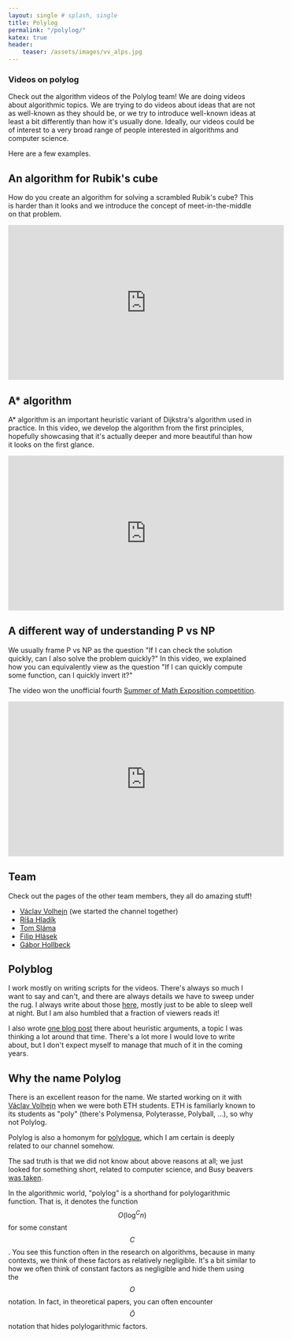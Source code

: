 ```yaml
---
layout: single # splash, single
title: Polylog
permalink: "/polylog/"
katex: true
header:
    teaser: /assets/images/vv_alps.jpg
---
```


<h3>Videos on polylog</h3>

Check out the algorithm videos of the Polylog team! We are doing videos about algorithmic topics. We are trying to do videos about ideas that are not as well-known as they should be, or we try to introduce well-known ideas at least a bit differently than how it's usually done. Ideally, our videos could be of interest to a very broad range of people interested in algorithms and computer science. 

Here are a few examples. 

## An algorithm for Rubik's cube

How do you create an algorithm for solving a scrambled Rubik's cube? This is harder than it looks and we introduce the concept of meet-in-the-middle on that problem. 

<iframe width="560" height="315" src="https://www.youtube.com/embed/A60q6dcoCjw" title="YouTube video player" frameborder="0" allow="accelerometer; autoplay; clipboard-write; encrypted-media; gyroscope; picture-in-picture; web-share" allowfullscreen></iframe>

## A* algorithm

A* algorithm is an important heuristic variant of Dijkstra's algorithm used in practice. In this video, we develop the algorithm from the first principles, hopefully showcasing that it's actually deeper and more beautiful than how it looks on the first glance. 

<iframe width="560" height="315" src="https://www.youtube.com/embed/wL3uWO-KLUE" title="YouTube video player" frameborder="0" allow="accelerometer; autoplay; clipboard-write; encrypted-media; gyroscope; picture-in-picture" allowfullscreen></iframe>

## A different way of understanding P vs NP

We usually frame P vs NP as the question "If I can check the solution quickly, can I also solve the problem quickly?" In this video, we explained how you can equivalently view as the question "If I can quickly compute some function, can I quickly invert it?"

The video won the unofficial fourth [Summer of Math Exposition competition](https://www.linkedin.com/in/gaborhollbeck/?locale=de_DE). 

<iframe width="560" height="315" src="https://www.youtube.com/embed/6OPsH8PK7xM?si=oKdJlqE5LeW6F4ZI" title="YouTube video player" frameborder="0" allow="accelerometer; autoplay; clipboard-write; encrypted-media; gyroscope; picture-in-picture; web-share" referrerpolicy="strict-origin-when-cross-origin" allowfullscreen></iframe>

## Team

Check out the pages of the other team members, they all do amazing stuff!

- [Václav Volhejn](https://vvolhejn.com/) (we started the channel together)
- [Ríša Hladík](https://rihl.uralyx.cz/)
- [Tom Sláma](https://slama.dev/)
- [Filip Hlásek](http://filip.hlasek.org/)
- [Gábor Hollbeck](https://www.linkedin.com/in/gaborhollbeck/?locale=de_DE)

## Polyblog

I work mostly on writing scripts for the videos. There's always so much I want to say and can't, and there are always details we have to sweep under the rug. I always write about those [here](https://vasekrozhon.wordpress.com/), mostly just to be able to sleep well at night. But I am also humbled that a fraction of viewers reads it!

I also wrote [one blog post](https://vasekrozhon.wordpress.com/2023/09/24/heuristic-arguments/) there about heuristic arguments, a topic I was thinking a lot around that time. There's a lot more I would love to write about, but I don't expect myself to manage that much of it in the coming years. 

## Why the name Polylog

There is an excellent reason for the name. We started working on it with [Václav Volhejn](https://vvolhejn.com/) when we were both ETH students. ETH is familiarly known to its students as "poly" (there's Polymensa, Polyterasse, Polyball, ...), so why not Polylog. 

Polylog is also a homonym for [polylogue](https://en.wiktionary.org/wiki/polylogue), which I am certain is deeply related to our channel somehow. 

The sad truth is that we did not know about above reasons at all; we just looked for something short, related to computer science, and Busy beavers [was taken](https://www.youtube.com/channel/UCbt63GNsB5wet6NO3dmhssA). 

In the algorithmic world, "polylog" is a shorthand for polylogarithmic function. That is, it denotes the function $$O(\log^C n)$$ for some constant $$C$$. You see this function often in the research on algorithms, because in many contexts, we think of these factors as relatively negligible. It's a bit similar to how we often think of constant factors as negligible and hide them using the $$O$$ notation. In fact, in theoretical papers, you can often encounter $$\tilde{O}$$ notation that hides polylogarithmic factors. 

